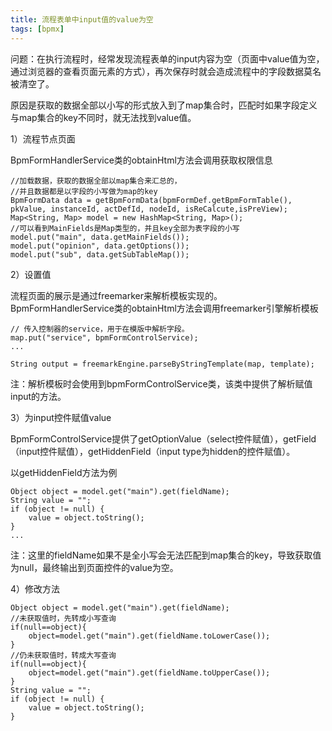 ```yaml
---
title: 流程表单中input值的value为空
tags: [bpmx]
---
```


问题：在执行流程时，经常发现流程表单的input内容为空（页面中value值为空，通过浏览器的查看页面元素的方式），再次保存时就会造成流程中的字段数据莫名被清空了。

原因是获取的数据全部以小写的形式放入到了map集合时，匹配时如果字段定义与map集合的key不同时，就无法找到value值。

1）流程节点页面

BpmFormHandlerService类的obtainHtml方法会调用获取权限信息

```
//加载数据，获取的数据全部以map集合来汇总的，
//并且数据都是以字段的小写做为map的key
BpmFormData data = getBpmFormData(bpmFormDef.getBpmFormTable(), pkValue, instanceId, actDefId, nodeId, isReCalcute,isPreView);
Map<String, Map> model = new HashMap<String, Map>();
//可以看到MainFields是Map类型的，并且key全部为表字段的小写
model.put("main", data.getMainFields());
model.put("opinion", data.getOptions());
model.put("sub", data.getSubTableMap());
```

2）设置值

流程页面的展示是通过freemarker来解析模板实现的。BpmFormHandlerService类的obtainHtml方法会调用freemarker引擎解析模板

```
// 传入控制器的service，用于在模版中解析字段。
map.put("service", bpmFormControlService);
...

String output = freemarkEngine.parseByStringTemplate(map, template);
```

注：解析模板时会使用到bpmFormControlService类，该类中提供了解析赋值input的方法。

3）为input控件赋值value

BpmFormControlService提供了getOptionValue（select控件赋值），getField（input控件赋值），getHiddenField（input type为hidden的控件赋值）。

以getHiddenField方法为例

```
Object object = model.get("main").get(fieldName);
String value = "";
if (object != null) {
    value = object.toString();
}
...

```

注：这里的fieldName如果不是全小写会无法匹配到map集合的key，导致获取值为null，最终输出到页面控件的value为空。

4）修改方法

```
Object object = model.get("main").get(fieldName);
//未获取值时，先转成小写查询
if(null==object){
    object=model.get("main").get(fieldName.toLowerCase());
}
//仍未获取值时，转成大写查询
if(null==object){
    object=model.get("main").get(fieldName.toUpperCase());
}
String value = "";
if (object != null) {
    value = object.toString();
}
```